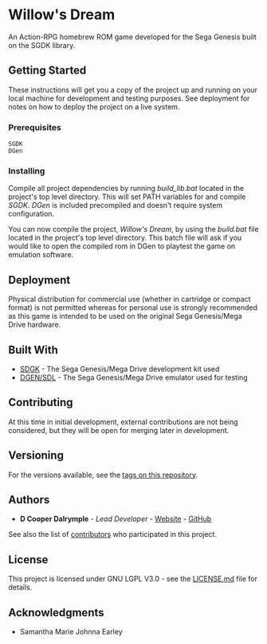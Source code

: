 # Willow's Dream

An Action-RPG homebrew ROM game developed for the Sega Genesis built on the SGDK library.

## Getting Started

These instructions will get you a copy of the project up and running on your local machine for development and testing purposes. See deployment for notes on how to deploy the project on a live system.

### Prerequisites

```
SGDK
DGen
```

### Installing

Compile all project dependencies by running _build_lib.bat_ located in the project's top level directory. This will set PATH variables for and compile _SGDK_. _DGen_ is included precompiled and doesn't require system configuration.

You can now compile the project, _Willow's Dream_, by using the _build.bat_ file located in the project's top level directory. This batch file will ask if you would like to open the compiled rom in DGen to playtest the game on emulation software.

## Deployment

Physical distribution for commercial use (whether in cartridge or compact format) is not permitted whereas for personal use is strongly recommended as this game is intended to be used on the original Sega Genesis/Mega Drive hardware.

## Built With

* [SDGK](https://github.com/Stephane-D/SGDK/wiki) - The Sega Genesis/Mega Drive development kit used
* [DGEN/SDL](http://dgen.sourceforge.net/) - The Sega Genesis/Mega Drive emulator used for testing

## Contributing

At this time in initial development, external contributions are not being considered, but they will be open for merging later in development.

## Versioning

For the versions available, see the [tags on this repository](https://github.com/your/project/tags).

## Authors

* **D Cooper Dalrymple** - *Lead Developer* - [Website](https://dcdalrymple.com/) - [GitHub](https://github.com/dcooperdalrymple/)

See also the list of [contributors](https://github.com/your/project/contributors) who participated in this project.

## License

This project is licensed under GNU LGPL V3.0 - see the [LICENSE.md](LICENSE.md) file for details.

## Acknowledgments

* Samantha Marie Johnna Earley
